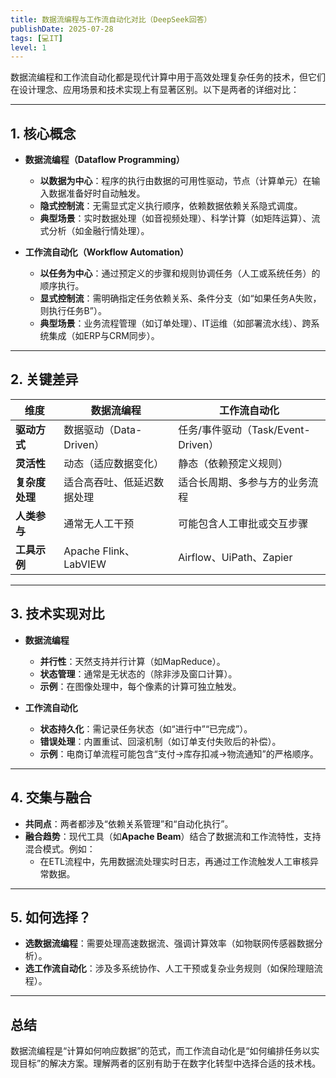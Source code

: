 ```yaml
---
title: 数据流编程与工作流自动化对比（DeepSeek回答）
publishDate: 2025-07-28
tags: [💻IT]
level: 1
---
```


数据流编程和工作流自动化都是现代计算中用于高效处理复杂任务的技术，但它们在设计理念、应用场景和技术实现上有显著区别。以下是两者的详细对比：

---

## **1. 核心概念**

- **数据流编程（Dataflow Programming）**
  - **以数据为中心**：程序的执行由数据的可用性驱动，节点（计算单元）在输入数据准备好时自动触发。
  - **隐式控制流**：无需显式定义执行顺序，依赖数据依赖关系隐式调度。
  - **典型场景**：实时数据处理（如音视频处理）、科学计算（如矩阵运算）、流式分析（如金融行情处理）。

- **工作流自动化（Workflow Automation）**
  - **以任务为中心**：通过预定义的步骤和规则协调任务（人工或系统任务）的顺序执行。
  - **显式控制流**：需明确指定任务依赖关系、条件分支（如“如果任务A失败，则执行任务B”）。
  - **典型场景**：业务流程管理（如订单处理）、IT运维（如部署流水线）、跨系统集成（如ERP与CRM同步）。

---

## **2. 关键差异**

| **维度**         | **数据流编程**                | **工作流自动化**               |
|------------------|-------------------------------|-------------------------------|
| **驱动方式**     | 数据驱动（Data-Driven）       | 任务/事件驱动（Task/Event-Driven） |
| **灵活性**       | 动态（适应数据变化）          | 静态（依赖预定义规则）         |
| **复杂度处理**   | 适合高吞吐、低延迟数据处理   | 适合长周期、多参与方的业务流程 |
| **人类参与**     | 通常无人工干预               | 可能包含人工审批或交互步骤     |
| **工具示例**     | Apache Flink、LabVIEW        | Airflow、UiPath、Zapier       |

---

## **3. 技术实现对比**

- **数据流编程**
  - **并行性**：天然支持并行计算（如MapReduce）。
  - **状态管理**：通常是无状态的（除非涉及窗口计算）。
  - **示例**：在图像处理中，每个像素的计算可独立触发。

- **工作流自动化**
  - **状态持久化**：需记录任务状态（如“进行中”“已完成”）。
  - **错误处理**：内置重试、回滚机制（如订单支付失败后的补偿）。
  - **示例**：电商订单流程可能包含“支付→库存扣减→物流通知”的严格顺序。

---

## **4. 交集与融合**

- **共同点**：两者都涉及“依赖关系管理”和“自动化执行”。
- **融合趋势**：现代工具（如**Apache Beam**）结合了数据流和工作流特性，支持混合模式。例如：
  - 在ETL流程中，先用数据流处理实时日志，再通过工作流触发人工审核异常数据。

---

## **5. 如何选择？**

- **选数据流编程**：需要处理高速数据流、强调计算效率（如物联网传感器数据分析）。
- **选工作流自动化**：涉及多系统协作、人工干预或复杂业务规则（如保险理赔流程）。

---

## **总结**

数据流编程是“计算如何响应数据”的范式，而工作流自动化是“如何编排任务以实现目标”的解决方案。理解两者的区别有助于在数字化转型中选择合适的技术栈。
